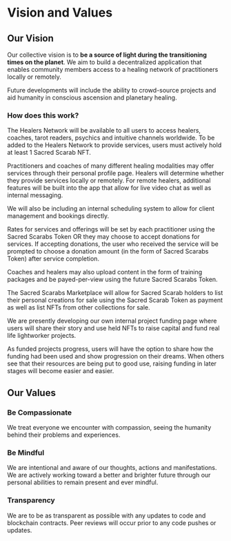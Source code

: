 # Vision and Values

## Our Vision

Our collective vision is to **be a source of light during the transitioning times on the planet**. We aim to build a decentralized application that enables community members access to a healing network of practitioners locally or remotely.

Future developments will include the ability to crowd-source projects and aid humanity in conscious ascension and planetary healing.

### How does this work?

The Healers Network will be available to all users to access healers, coaches, tarot readers, psychics and intuitive channels worldwide. To be added to the Healers Network to provide services, users must actively hold at least 1 Sacred Scarab NFT.&#x20;

Practitioners and coaches of many different healing modalities may offer services through their personal profile page. Healers will determine whether they provide services locally or remotely. For remote healers, additional features will be built into the app that allow for live video chat as well as internal messaging.

We will also be including an internal scheduling system to allow for client management and bookings directly.

Rates for services and offerings will be set by each practitioner using the Sacred Scarabs Token OR they may choose to accept donations for services. If accepting donations, the user who received the service will be prompted to choose a donation amount (in the form of Sacred Scarabs Token) after service completion.

Coaches and healers may also upload content in the form of training packages and be payed-per-view using the future Sacred Scarabs Token.

The Sacred Scarabs Marketplace will allow for Sacred Scarab holders to list their personal creations for sale using the Sacred Scarab Token as payment as well as list NFTs from other collections for sale.

We are presently developing our own internal project funding page where users will share their story and use held NFTs to raise capital and fund real life lightworker projects.&#x20;

As funded projects progress, users will have the option to share how the funding had been used and show progression on their dreams. When others see that their resources are being put to good use, raising funding in later stages will become easier and easier.

## Our Values

### Be Compassionate

We treat everyone we encounter with compassion, seeing the humanity behind their problems and experiences.

### Be Mindful

We are intentional and aware of our thoughts, actions and manifestations. We are actively working toward a better and brighter future through our personal abilities to remain present and ever mindful.

### Transparency

We are to be as transparent as possible with any updates to code and blockchain contracts. Peer reviews will occur prior to any code pushes or updates. &#x20;
